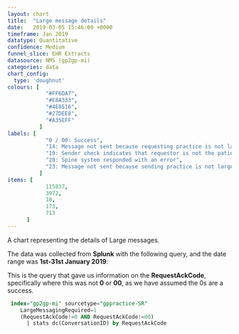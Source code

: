 ```yaml
---
layout: chart
title:  "Large message details"
date:   2019-03-05 15:46:00 +0000
timeframe: Jan 2019
datatype: Quantitative
confidence: Medium
funnel_slice: EHR Extracts
datasource: NMS (gp2gp-mi)
categories: data
chart_config: 
  type: 'doughnut'
colours: [
            "#FF6DA7",
            "#E8A333",
            "#4E8516",
            "#27DEE8",
            "#A35EFF"
          ]
labels: [
            "0 / 00: Success",
            "14: Message not sent because requesting practice is not large message compliant",
            "19: Sender check indicates that requestor is not the patients current health care provider",
            "20: Spine system responded with an error",
            "23: Message not sent because sending practice is not large message compliant"
          ]
items: [
            115837,
            3972,
            18,
            173,
            713
      ]
---
```

A chart representing the details of Large messages.

The data was collected from **Splunk** with the following query, and the date range was **1st-31st January 2019**:

This is the query that gave us information on the **RequestAckCode**, specifically where this was not **0** or **00**, as we have assumed the 0s are a success.
```sql
 index="gp2gp-mi" sourcetype="gppractice-SR"
    LargeMessagingRequired=1
    (RequestAckCode!=0 AND RequestAckCode!=00)
      | stats dc(ConversationID) by RequestAckCode
```
